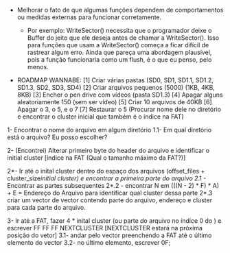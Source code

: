 - Melhorar o fato de que algumas funções dependem de comportamentos ou medidas externas para funcionar corretamente. 
    - Por exemplo: WriteSector() necessita que o programador deixe o Buffer do jeito que ele deseja antes de chamar a WriteSector(). Isso para funções que usam a WriteSector() começa a ficar difícil de rastrear algum erro. Ainda que pareça uma abordagem plausível, pois a função funcionaria como um flush, é o que eu penso, pelo menos.

- ROADMAP WANNABE:
[1] Criar várias pastas (SD0, SD1, SD1.1, SD1.2, SD1.3, SD2, SD3, SD4)
[2] Criar arquivos pequenos (5000) (1KB, 4KB, 8KB)
[3] Encher o pen drive com vídeos (pasta SD1.3)
[4] Apagar alguns aleatoriamente 150 (sem ser vídeo)
[5] Criar 10 arquivos de 40KB
[6] Apagar o 3, o 5, e o 7
[7] Restaurar o 5 (Procurar nome dele no diretório e encontrar o cluster inicial que também é o índice na FAT)


1- Encontrar o nome do arquivo em algum diretório
	1.1- Em qual diretório está o arquivo? Eu posso escolher?

2- (Encontrei) Alterar primeiro byte do header do arquivo e identificar o initial cluster [índice na FAT (Qual o tamanho máximo da FAT?)]

2*- Ir até o inital cluster dentro do espaço dos arquivos (offset_files + cluster_size*initial cluster) e encontrar a primeira parte do arquivo
	2*.1 - Encontrar as partes subsequentes
	2*.2 - encontrar N em (((N - 2) * F) * A) + E = Endereço do Arquivo para identificar qual cluster dessa parte
	2*.3 criar um vector de vector contendo parte do arquivo, endereço e cluster para cada parte do arquivo.

3- Ir até a FAT, fazer 4 * inital cluster (ou parte do arquivo no índice 0 do ) e escrever FF FF FF NEXTCLUSTER [NEXTCLUSTER estará na próxima posição do vetor]
	3.1- andar pelo vector preenchendo a FAT até o último elemento do vector
	3.2- no último elemento, escrever 0F;